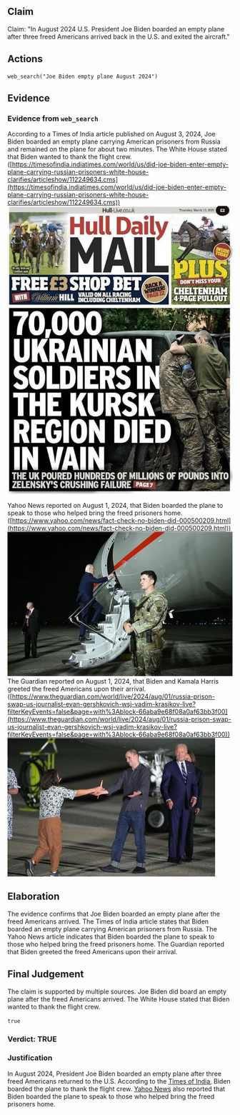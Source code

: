 ## Claim
Claim: "In August 2024 U.S. President Joe Biden boarded an empty plane after three freed Americans arrived back in the U.S. and exited the aircraft."

## Actions
```
web_search("Joe Biden empty plane August 2024")
```

## Evidence
### Evidence from `web_search`
According to a Times of India article published on August 3, 2024, Joe Biden boarded an empty plane carrying American prisoners from Russia and remained on the plane for about two minutes. The White House stated that Biden wanted to thank the flight crew. ([https://timesofindia.indiatimes.com/world/us/did-joe-biden-enter-empty-plane-carrying-russian-prisoners-white-house-clarifies/articleshow/112249634.cms](https://timesofindia.indiatimes.com/world/us/did-joe-biden-enter-empty-plane-carrying-russian-prisoners-white-house-clarifies/articleshow/112249634.cms)) ![image 1](media/0.jpg)

Yahoo News reported on August 1, 2024, that Biden boarded the plane to speak to those who helped bring the freed prisoners home. ([https://www.yahoo.com/news/fact-check-no-biden-did-000500209.html](https://www.yahoo.com/news/fact-check-no-biden-did-000500209.html)) ![image 672](media/2025-08-06_17-55-1754502948-015026.jpg) The Guardian reported on August 1, 2024, that Biden and Kamala Harris greeted the freed Americans upon their arrival. ([https://www.theguardian.com/world/live/2024/aug/01/russia-prison-swap-us-journalist-evan-gershkovich-wsj-vadim-krasikov-live?filterKeyEvents=false&page=with%3Ablock-66aba9e68f08a0af63bb3f00](https://www.theguardian.com/world/live/2024/aug/01/russia-prison-swap-us-journalist-evan-gershkovich-wsj-vadim-krasikov-live?filterKeyEvents=false&page=with%3Ablock-66aba9e68f08a0af63bb3f00)) ![image 675](media/2025-08-06_17-55-1754502958-872284.jpg)


## Elaboration
The evidence confirms that Joe Biden boarded an empty plane after the freed Americans arrived. The Times of India article states that Biden boarded an empty plane carrying American prisoners from Russia. The Yahoo News article indicates that Biden boarded the plane to speak to those who helped bring the freed prisoners home. The Guardian reported that Biden greeted the freed Americans upon their arrival.


## Final Judgement
The claim is supported by multiple sources. Joe Biden did board an empty plane after the freed Americans arrived. The White House stated that Biden wanted to thank the flight crew.

`true`


### Verdict: TRUE

### Justification
In August 2024, President Joe Biden boarded an empty plane after three freed Americans returned to the U.S. According to the [Times of India](https://timesofindia.indiatimes.com/world/us/did-joe-biden-enter-empty-plane-carrying-russian-prisoners-white-house-clarifies/articleshow/112249634.cms), Biden boarded the plane to thank the flight crew. [Yahoo News](https://www.yahoo.com/news/fact-check-no-biden-did-000500209.html) also reported that Biden boarded the plane to speak to those who helped bring the freed prisoners home.
